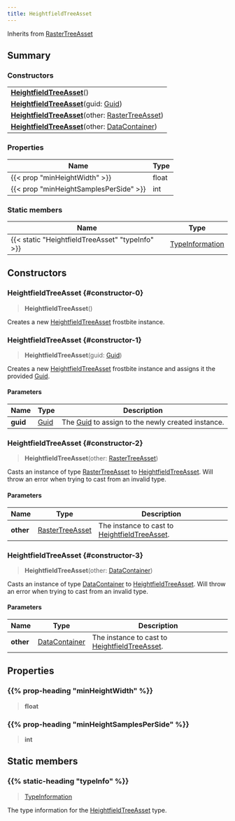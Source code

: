 ```yaml
---
title: HeightfieldTreeAsset
---
```


Inherits from 
[RasterTreeAsset](/vext/ref/fb/rastertreeasset)

## Summary
### Constructors
| |
| ----------- |
| **[HeightfieldTreeAsset](#constructor-0)**() |
| **[HeightfieldTreeAsset](#constructor-1)**(guid: [Guid](/vext/ref/shared/class/guid)) |
| **[HeightfieldTreeAsset](#constructor-2)**(other: [RasterTreeAsset](/vext/ref/fb/rastertreeasset)) |
| **[HeightfieldTreeAsset](#constructor-3)**(other: [DataContainer](/vext/ref/shared/class/datacontainer)) |

### Properties
| Name | Type |
| ---- | ---- |
| {{< prop "minHeightWidth" >}} | float |
| {{< prop "minHeightSamplesPerSide" >}} | int |

### Static members
| Name | Type |
| ---- | ---- |
| {{< static "HeightfieldTreeAsset" "typeInfo" >}} | [TypeInformation](/vext/ref/shared/class/typeinformation) |

## Constructors
### HeightfieldTreeAsset {#constructor-0}
> **HeightfieldTreeAsset**()

Creates a new [HeightfieldTreeAsset](/vext/ref/fb/heightfieldtreeasset) frostbite instance.

### HeightfieldTreeAsset {#constructor-1}
> **HeightfieldTreeAsset**(guid: [Guid](/vext/ref/shared/class/guid))

Creates a new [HeightfieldTreeAsset](/vext/ref/fb/heightfieldtreeasset) frostbite instance and assigns it the provided [Guid](/vext/ref/shared/class/guid).

#### Parameters
| Name | Type | Description |
| ---- | ---- | ----------- |
| **guid** | [Guid](/vext/ref/shared/class/guid) | The [Guid](/vext/ref/shared/class/guid) to assign to the newly created instance. |

### HeightfieldTreeAsset {#constructor-2}
> **HeightfieldTreeAsset**(other: [RasterTreeAsset](/vext/ref/fb/rastertreeasset))

Casts an instance of type [RasterTreeAsset](/vext/ref/fb/rastertreeasset) to [HeightfieldTreeAsset](/vext/ref/fb/heightfieldtreeasset). Will throw an error when trying to cast from an invalid type.

#### Parameters
| Name | Type | Description |
| ---- | ---- | ----------- |
| **other** | [RasterTreeAsset](/vext/ref/fb/rastertreeasset) | The instance to cast to [HeightfieldTreeAsset](/vext/ref/fb/heightfieldtreeasset). |

### HeightfieldTreeAsset {#constructor-3}
> **HeightfieldTreeAsset**(other: [DataContainer](/vext/ref/shared/class/datacontainer))

Casts an instance of type [DataContainer](/vext/ref/shared/class/datacontainer) to [HeightfieldTreeAsset](/vext/ref/fb/heightfieldtreeasset). Will throw an error when trying to cast from an invalid type.

#### Parameters
| Name | Type | Description |
| ---- | ---- | ----------- |
| **other** | [DataContainer](/vext/ref/shared/class/datacontainer) | The instance to cast to [HeightfieldTreeAsset](/vext/ref/fb/heightfieldtreeasset). |

## Properties
### {{% prop-heading "minHeightWidth" %}}
> **float**

### {{% prop-heading "minHeightSamplesPerSide" %}}
> **int**

## Static members
### {{% static-heading "typeInfo" %}}
> [TypeInformation](/vext/ref/shared/class/typeinformation)

The type information for the [HeightfieldTreeAsset](/vext/ref/fb/heightfieldtreeasset) type.

